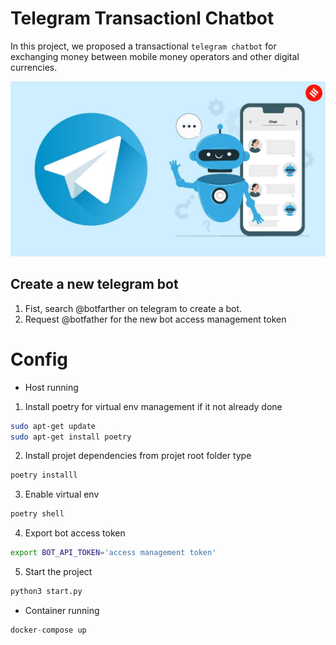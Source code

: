 # Telegram Transactionl Chatbot

In this project, we proposed a  transactional `telegram chatbot` for exchanging money between mobile money operators and other digital currencies.

![cover](https://github.com/abdoulfataoh/telegram-transactional-chatbot/blob/master/docs/cover.jpg)

## Create a new telegram bot
1. Fist, search @botfarther on telegram to create a bot.
2. Request @botfather for the new bot access management token

# Config

- Host running
1. Install poetry for virtual env management if it not already done
```bash
sudo apt-get update
sudo apt-get install poetry
```

2. Install projet dependencies
from projet root folder type
```bash
poetry installl
```

3. Enable virtual env
```bash
poetry shell
```

4. Export bot access token
```bash
export BOT_API_TOKEN='access management token'
```

5. Start the project
```bash
python3 start.py
```

- Container running
```python
docker-compose up
```
 